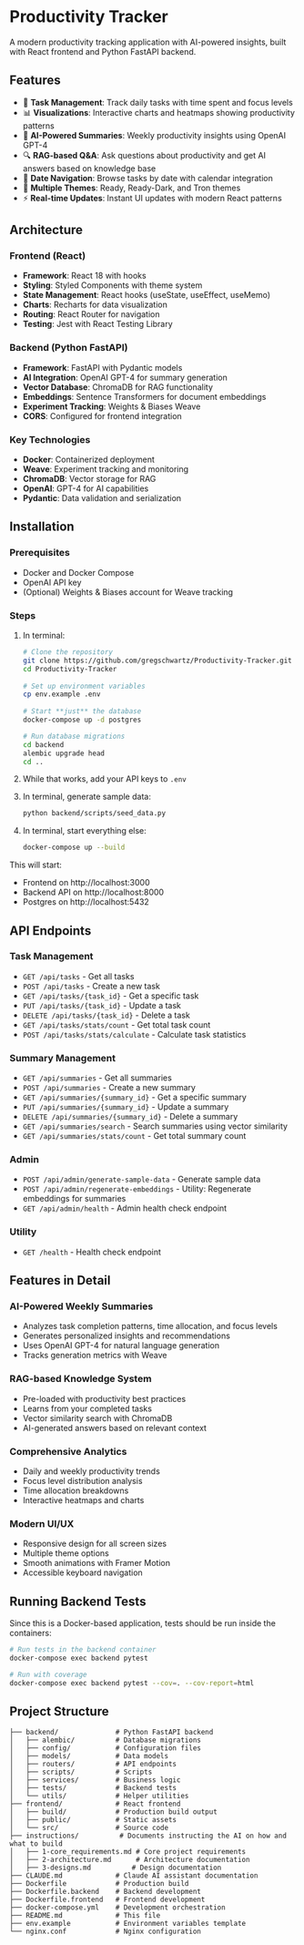 # Productivity Tracker

A modern productivity tracking application with AI-powered insights, built with React frontend and Python FastAPI backend.



## Features

- 📝 **Task Management**: Track daily tasks with time spent and focus levels
- 📊 **Visualizations**: Interactive charts and heatmaps showing productivity patterns
- 🤖 **AI-Powered Summaries**: Weekly productivity insights using OpenAI GPT-4
- 🔍 **RAG-based Q&A**: Ask questions about productivity and get AI answers based on knowledge base
- 📅 **Date Navigation**: Browse tasks by date with calendar integration
- 🎨 **Multiple Themes**: Ready, Ready-Dark, and Tron themes
- ⚡ **Real-time Updates**: Instant UI updates with modern React patterns

## Architecture

### Frontend (React)
- **Framework**: React 18 with hooks
- **Styling**: Styled Components with theme system
- **State Management**: React hooks (useState, useEffect, useMemo)
- **Charts**: Recharts for data visualization
- **Routing**: React Router for navigation
- **Testing**: Jest with React Testing Library

### Backend (Python FastAPI)
- **Framework**: FastAPI with Pydantic models
- **AI Integration**: OpenAI GPT-4 for summary generation
- **Vector Database**: ChromaDB for RAG functionality
- **Embeddings**: Sentence Transformers for document embeddings
- **Experiment Tracking**: Weights & Biases Weave
- **CORS**: Configured for frontend integration

### Key Technologies
- **Docker**: Containerized deployment
- **Weave**: Experiment tracking and monitoring
- **ChromaDB**: Vector storage for RAG
- **OpenAI**: GPT-4 for AI capabilities
- **Pydantic**: Data validation and serialization

## Installation

### Prerequisites
- Docker and Docker Compose
- OpenAI API key
- (Optional) Weights & Biases account for Weave tracking

### Steps
1. In terminal:

   ```bash
   # Clone the repository
   git clone https://github.com/gregschwartz/Productivity-Tracker.git
   cd Productivity-Tracker
  
   # Set up environment variables
   cp env.example .env
  
   # Start **just** the database
   docker-compose up -d postgres
   
   # Run database migrations
   cd backend
   alembic upgrade head
   cd ..
   ```

2. While that works, add your API keys to `.env`

3. In terminal, generate sample data:

   ```bash
   python backend/scripts/seed_data.py
   ```

4. In terminal, start everything else:
   ```bash
   docker-compose up --build
   ```

This will start:
- Frontend on http://localhost:3000
- Backend API on http://localhost:8000
- Postgres on http://localhost:5432


## API Endpoints

### Task Management
- `GET /api/tasks` - Get all tasks
- `POST /api/tasks` - Create a new task
- `GET /api/tasks/{task_id}` - Get a specific task
- `PUT /api/tasks/{task_id}` - Update a task
- `DELETE /api/tasks/{task_id}` - Delete a task
- `GET /api/tasks/stats/count` - Get total task count
- `POST /api/tasks/stats/calculate` - Calculate task statistics

### Summary Management
- `GET /api/summaries` - Get all summaries
- `POST /api/summaries` - Create a new summary
- `GET /api/summaries/{summary_id}` - Get a specific summary
- `PUT /api/summaries/{summary_id}` - Update a summary
- `DELETE /api/summaries/{summary_id}` - Delete a summary
- `GET /api/summaries/search` - Search summaries using vector similarity
- `GET /api/summaries/stats/count` - Get total summary count

### Admin
- `POST /api/admin/generate-sample-data` - Generate sample data
- `POST /api/admin/regenerate-embeddings` - Utility: Regenerate embeddings for summaries
- `GET /api/admin/health` - Admin health check endpoint

### Utility
- `GET /health` - Health check endpoint

## Features in Detail

### AI-Powered Weekly Summaries
- Analyzes task completion patterns, time allocation, and focus levels
- Generates personalized insights and recommendations
- Uses OpenAI GPT-4 for natural language generation
- Tracks generation metrics with Weave

### RAG-based Knowledge System
- Pre-loaded with productivity best practices
- Learns from your completed tasks
- Vector similarity search with ChromaDB
- AI-generated answers based on relevant context

### Comprehensive Analytics
- Daily and weekly productivity trends
- Focus level distribution analysis
- Time allocation breakdowns
- Interactive heatmaps and charts

### Modern UI/UX
- Responsive design for all screen sizes
- Multiple theme options
- Smooth animations with Framer Motion
- Accessible keyboard navigation

## Running Backend Tests

Since this is a Docker-based application, tests should be run inside the containers:

```bash
# Run tests in the backend container
docker-compose exec backend pytest

# Run with coverage
docker-compose exec backend pytest --cov=. --cov-report=html
```

## Project Structure

```
├── backend/              # Python FastAPI backend
│   ├── alembic/          # Database migrations
│   ├── config/           # Configuration files
│   ├── models/           # Data models
│   ├── routers/          # API endpoints
│   ├── scripts/          # Scripts
│   ├── services/         # Business logic
│   ├── tests/            # Backend tests
│   └── utils/            # Helper utilities
├── frontend/             # React frontend
│   ├── build/            # Production build output
│   ├── public/           # Static assets
│   └── src/              # Source code
├── instructions/          # Documents instructing the AI on how and what to build 
│   ├── 1-core_requirements.md # Core project requirements
│   ├── 2-architecture.md      # Architecture documentation
│   ├── 3-designs.md          # Design documentation
├── CLAUDE.md             # Claude AI assistant documentation
├── Dockerfile            # Production build
├── Dockerfile.backend    # Backend development
├── Dockerfile.frontend   # Frontend development
├── docker-compose.yml    # Development orchestration
├── README.md             # This file
├── env.example           # Environment variables template
└── nginx.conf            # Nginx configuration
```

